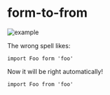 # form-to-from

![example](https://dafrok.github.io/form-to-from/form-to-from.gif)

The wrong spell likes:

```es6
import Foo form 'foo'
```

Now it will be right automatically!

```es6
import Foo from 'foo'
```
